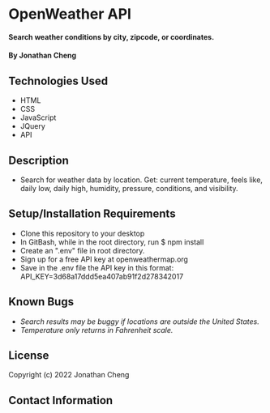 # OpenWeather API

#### Search weather conditions by city, zipcode, or coordinates.

#### By Jonathan Cheng

## Technologies Used

- HTML
- CSS
- JavaScript
- JQuery
- API

## Description

- Search for weather data by location. Get: current temperature, feels like, daily low, daily high, humidity, pressure, conditions, and visibility.

## Setup/Installation Requirements

- Clone this repository to your desktop
- In GitBash, while in the root directory, run $ npm install
- Create an ".env" file in root directory.
- Sign up for a free API key at openweathermap.org
- Save in the .env file the API key in this format:
  API_KEY=3d68a17ddd5ea407ab91f2d278342017

## Known Bugs

- _Search results may be buggy if locations are outside the United States._
- _Temperature only returns in Fahrenheit scale._

## License

Copyright (c) 2022 Jonathan Cheng

## Contact Information
